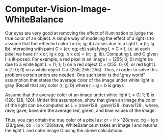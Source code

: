 # Computer-Vision-Image-WhiteBalance

Our eyes are very good at removing the effect of illumination to judge the true color of an object. A simple
way of modeling the effect of a light is to assume that the reflected color I = (ir; ig; ib) arises due to a
light L = (lr; lg; lb) interacting with paint C = (cr; cg; cb) satisfying L * C = I, i.e. at each pixel we have
(lr x cr; lg x cg; lb x cb) = (ir; ig; ib). Computing L and C given I is ill-posed. For example, a red pixel in
an image I = (255; 0; 0) might be due to a white light L = (1; 1; 1) on a red object C = (255; 0; 0), or red
light L = (1; 0; 0) on a white object C = (255; 255; 255). Thus, in order to solve this problem certain priors
are needed. One such prior is the \gray world" assumption that states the average color of the image under
white light is gray (Recall that any color (r; g; b) where r = g = b is gray).

Assume that the average color of an image under white light L = (1; 1; 1) is (128; 128; 128). Under this
assumption, show that given an image the color of the light can be computed as L =
(rave/128 ; gave/128 ; bave/128 , where, rave; gave; bave are the average red, green, and blue values of the image.


Thus, you can obtain the true color of a pixel as: cr = ir x 128/rave; cg = ig x 128/gave; cb = ib x 128/bave;
WhiteBalance.m takes an image I and returns the light L and color image C using the above calculations.
